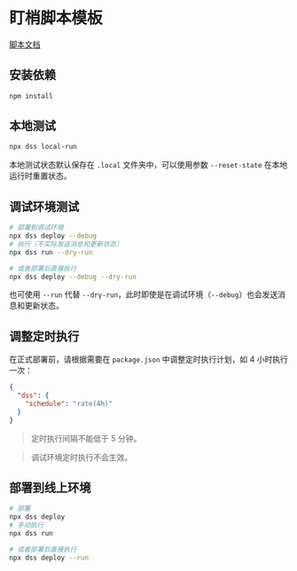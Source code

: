 # 盯梢脚本模板

[脚本文档](https://docs.dingshao.cn/script/getting-started.html)

## 安装依赖

```bash
npm install
```

## 本地测试

```bash
npx dss local-run
```

本地测试状态默认保存在 `.local` 文件夹中，可以使用参数 `--reset-state` 在本地运行时重置状态。

## 调试环境测试

```bash
# 部署到调试环境
npx dss deploy --debug
# 执行（不实际发送消息和更新状态）
npx dss run --dry-run

# 或者部署后直接执行
npx dss deploy --debug --dry-run
```

也可使用 `--run` 代替 `--dry-run`，此时即使是在调试环境（`--debug`）也会发送消息和更新状态。

## 调整定时执行

在正式部署前，请根据需要在 `package.json` 中调整定时执行计划，如 4 小时执行一次：

```json
{
  "dss": {
    "schedule": "rate(4h)"
  }
}
```

> 定时执行间隔不能低于 5 分钟。

> 调试环境定时执行不会生效。

## 部署到线上环境

```bash
# 部署
npx dss deploy
# 手动执行
npx dss run

# 或者部署后直接执行
npx dss deploy --run
```
